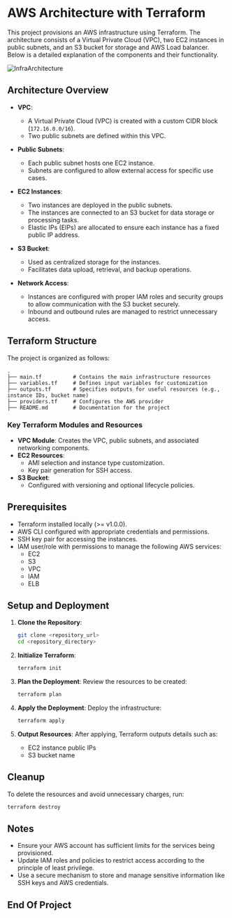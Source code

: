 
# AWS Architecture with Terraform

This project provisions an AWS infrastructure using Terraform. The architecture consists of a Virtual Private Cloud (VPC), two EC2 instances in public subnets, and an S3 bucket for storage and AWS Load balancer. Below is a detailed explanation of the components and their functionality.

![InfraArchitecture](https://github.com/user-attachments/assets/adf4bb71-e622-4dc2-97b2-f90f0cd6616c)


## Architecture Overview

- **VPC**:
  - A Virtual Private Cloud (VPC) is created with a custom CIDR block (`172.16.0.0/16`).
  - Two public subnets are defined within this VPC.

- **Public Subnets**:
  - Each public subnet hosts one EC2 instance.
  - Subnets are configured to allow external access for specific use cases.

- **EC2 Instances**:
  - Two instances are deployed in the public subnets.
  - The instances are connected to an S3 bucket for data storage or processing tasks.
  - Elastic IPs (EIPs) are allocated to ensure each instance has a fixed public IP address.

- **S3 Bucket**:
  - Used as centralized storage for the instances.
  - Facilitates data upload, retrieval, and backup operations.

- **Network Access**:
  - Instances are configured with proper IAM roles and security groups to allow communication with the S3 bucket securely.
  - Inbound and outbound rules are managed to restrict unnecessary access.

## Terraform Structure

The project is organized as follows:

```
.
├── main.tf          # Contains the main infrastructure resources
├── variables.tf     # Defines input variables for customization
├── outputs.tf       # Specifies outputs for useful resources (e.g., instance IDs, bucket name)
├── providers.tf     # Configures the AWS provider
├── README.md        # Documentation for the project
```

### Key Terraform Modules and Resources

- **VPC Module**: Creates the VPC, public subnets, and associated networking components.
- **EC2 Resources**:
  - AMI selection and instance type customization.
  - Key pair generation for SSH access.
- **S3 Bucket**:
  - Configured with versioning and optional lifecycle policies.

## Prerequisites

- Terraform installed locally (>= v1.0.0).
- AWS CLI configured with appropriate credentials and permissions.
- SSH key pair for accessing the instances.
- IAM user/role with permissions to manage the following AWS services:
  - EC2
  - S3
  - VPC
  - IAM
  - ELB

## Setup and Deployment

1. **Clone the Repository**:
   ```bash
   git clone <repository_url>
   cd <repository_directory>
   ```

2. **Initialize Terraform**:
   ```bash
   terraform init
   ```

3. **Plan the Deployment**:
   Review the resources to be created:
   ```bash
   terraform plan
   ```

4. **Apply the Deployment**:
   Deploy the infrastructure:
   ```bash
   terraform apply
   ```

5. **Output Resources**:
   After applying, Terraform outputs details such as:
   - EC2 instance public IPs
   - S3 bucket name

## Cleanup

To delete the resources and avoid unnecessary charges, run:
```bash
terraform destroy
```

## Notes

- Ensure your AWS account has sufficient limits for the services being provisioned.
- Update IAM roles and policies to restrict access according to the principle of least privilege.
- Use a secure mechanism to store and manage sensitive information like SSH keys and AWS credentials.

## End Of Project
